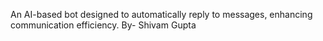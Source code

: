 An AI-based bot designed to automatically reply to messages, enhancing communication efficiency.
By- Shivam Gupta
    
